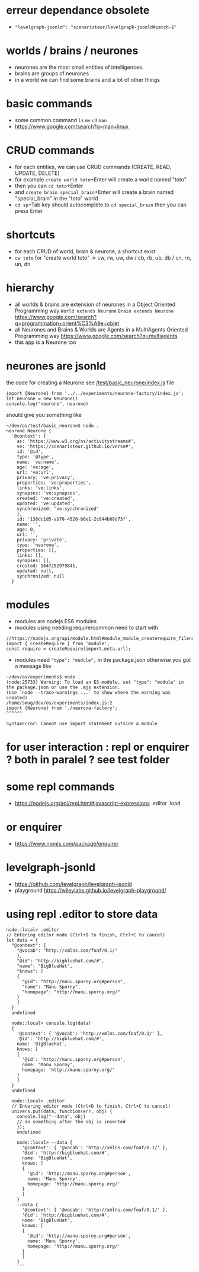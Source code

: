 # erreur dependance obsolete
 -     "levelgraph-jsonld": "scenaristeur/levelgraph-jsonld#patch-1"

# worlds / brains / neurones
- neurones are the most small entities of intelligences.
- brains are groups of neurones
- in a world we can find some brains and a lot of other things

# basic commands
- some common command `ls` `mv` `cd` `man`
- https://www.google.com/search?q=man+linux


# CRUD commands
- for each entities, we can use CRUD commands (CREATE, READ, UPDATE, DELETE)
- for example `create world toto`+Enter will create a world named "toto"
- then you can `cd toto`+Enter
- and `create brain special_brain`+Enter will create a brain  named "special_brain" in the "toto" world
- `cd sp`+Tab key should autocomplete to `cd special_brain` then you can press Enter

# shortcuts
- for each CRUD of world, brain & neurone, a shortcut exist
- `cw toto` for "create world toto" -> cw, rw, uw, dw / cb, rb, ub, db / cn, rn, un, dn

# hierarchy
- all worlds & brains are extension of neurones in a Object Oriented Programming way `World extends Neurone` `Brain extends Neurone` https://www.google.com/search?q=programmation+orient%C3%A9e+objet
- all Neurones and Brains & Worlds are Agents in a MultiAgents Oriented Programming way https://www.google.com/search?q=multiagents
- this app is a Neurone too

# neurones are jsonld
the code for creating a Neurone see [/test/basic_neurone/index.js](https://github.com/scenaristeur/os/blob/main/test/basic_neurone/index.js) file

```
import {Neurone} from '../../experiments/neurone-factory/index.js';
let neurone = new Neurone()
console.log("neurone", neurone)
```

should give you something like  

```
~/dev/os/test/basic_neurone$ node .
neurone Neurone {
  '@context': {
    as: 'https://www.w3.org/ns/activitystreams#',
    ve: 'https://scenaristeur.github.io/verse#',
    id: '@id',
    type: '@type',
    name: 've:name',
    age: 've:age',
    url: 've:url',
    privacy: 've:privacy',
    properties: 've:properties',
    links: 've:links',
    synapses: 've:synapses',
    created: 've:created',
    updated: 've:updated',
    synchronized: 've:synchronized'
    },
    id: '138dc1d5-ab70-4520-b0e1-2c844b68d73f',
    name: '',
    age: 0,
    url: '',
    privacy: 'private',
    type: 'neurone',
    properties: [],
    links: [],
    synapses: [],
    created: 1647252979841,
    updated: null,
    synchronized: null
  }
  ```


# modules
  - modules are nodejs ES6 modules
  - modules using needing require/common need to start with
  ```
  //https://nodejs.org/api/module.html#module_module_createrequire_filename
  import { createRequire } from 'module';
  const require = createRequire(import.meta.url);
  ```

  - modules need `"type": "module",` in the package.json otherwise you got a message like

  ```
  ~/dev/os/experiments$ node .
  (node:25733) Warning: To load an ES module, set "type": "module" in the package.json or use the .mjs extension.
  (Use `node --trace-warnings ...` to show where the warning was created)
  /home/smag/dev/os/experiments/index.js:2
  import {Neurone} from './neurone-factory';
  ^^^^^^

  SyntaxError: Cannot use import statement outside a module

  ```


# for user interaction : repl or enquirer ? both in paralel ? see test folder


# some repl commands
  - https://nodejs.org/api/repl.html#javascript-expressions
  .editor .load

# or enquirer
  - https://www.npmjs.com/package/enquirer

# levelgraph-jsonld
  - https://github.com/levelgraph/levelgraph-jsonld
  - playground https://wileylabs.github.io/levelgraph-playground/


# using repl .editor to store data

  ```
  node::local> .editor
  // Entering editor mode (Ctrl+D to finish, Ctrl+C to cancel)
  let data = {
    "@context": {
      "@vocab": "http://xmlns.com/foaf/0.1/"
      },
      "@id": "http://bigbluehat.com/#",
      "name": "BigBlueHat",
      "knows": [
      {
        "@id": "http://manu.sporny.org#person",
        "name": "Manu Sporny",
        "homepage": "http://manu.sporny.org/"
      }
      ]
    }
    undefined

    node::local> console.log(data)
    {
      '@context': { '@vocab': 'http://xmlns.com/foaf/0.1/' },
      '@id': 'http://bigbluehat.com/#',
      name: 'BigBlueHat',
      knows: [
      {
        '@id': 'http://manu.sporny.org#person',
        name: 'Manu Sporny',
        homepage: 'http://manu.sporny.org/'
      }
      ]
    }
    undefined

    node::local> .editor
    // Entering editor mode (Ctrl+D to finish, Ctrl+C to cancel)
    univers.put(data, function(err, obj) {
      console.log("--data", obj)
      // do something after the obj is inserted
      });
      undefined

      node::local> --data {
        '@context': { '@vocab': 'http://xmlns.com/foaf/0.1/' },
        '@id': 'http://bigbluehat.com/#',
        name: 'BigBlueHat',
        knows: [
        {
          '@id': 'http://manu.sporny.org#person',
          name: 'Manu Sporny',
          homepage: 'http://manu.sporny.org/'
        }
        ]
      }
      --data {
        '@context': { '@vocab': 'http://xmlns.com/foaf/0.1/' },
        '@id': 'http://bigbluehat.com/#',
        name: 'BigBlueHat',
        knows: [
        {
          '@id': 'http://manu.sporny.org#person',
          name: 'Manu Sporny',
          homepage: 'http://manu.sporny.org/'
        }
        ]
      }
      ```
